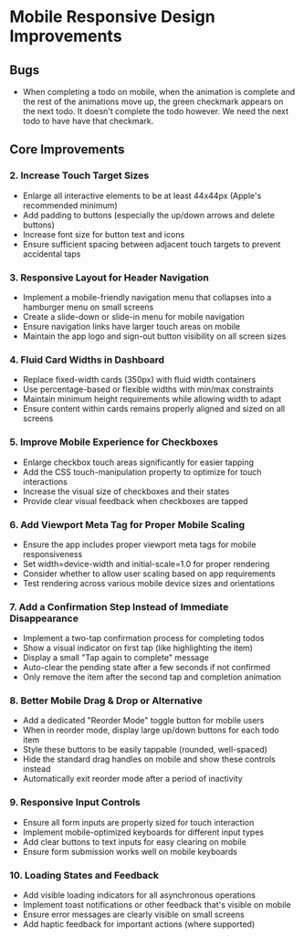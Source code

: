 # Mobile Responsive Design Improvements

## Bugs
- When completing a todo on mobile, when the animation is complete and the rest of the animations move up, the green checkmark appears on the next todo. It doesn't complete the todo however. We need the next todo to have have that checkmark.

## Core Improvements



### 2. Increase Touch Target Sizes
- Enlarge all interactive elements to be at least 44x44px (Apple's recommended minimum)
- Add padding to buttons (especially the up/down arrows and delete buttons)
- Increase font size for button text and icons
- Ensure sufficient spacing between adjacent touch targets to prevent accidental taps

### 3. Responsive Layout for Header Navigation
- Implement a mobile-friendly navigation menu that collapses into a hamburger menu on small screens
- Create a slide-down or slide-in menu for mobile navigation
- Ensure navigation links have larger touch areas on mobile
- Maintain the app logo and sign-out button visibility on all screen sizes

### 4. Fluid Card Widths in Dashboard
- Replace fixed-width cards (350px) with fluid width containers
- Use percentage-based or flexible widths with min/max constraints
- Maintain minimum height requirements while allowing width to adapt
- Ensure content within cards remains properly aligned and sized on all screens

### 5. Improve Mobile Experience for Checkboxes
- Enlarge checkbox touch areas significantly for easier tapping
- Add the CSS touch-manipulation property to optimize for touch interactions
- Increase the visual size of checkboxes and their states
- Provide clear visual feedback when checkboxes are tapped

### 6. Add Viewport Meta Tag for Proper Mobile Scaling
- Ensure the app includes proper viewport meta tags for mobile responsiveness
- Set width=device-width and initial-scale=1.0 for proper rendering
- Consider whether to allow user scaling based on app requirements
- Test rendering across various mobile device sizes and orientations

### 7. Add a Confirmation Step Instead of Immediate Disappearance
- Implement a two-tap confirmation process for completing todos
- Show a visual indicator on first tap (like highlighting the item)
- Display a small "Tap again to complete" message
- Auto-clear the pending state after a few seconds if not confirmed
- Only remove the item after the second tap and completion animation

### 8. Better Mobile Drag & Drop or Alternative
- Add a dedicated "Reorder Mode" toggle button for mobile users
- When in reorder mode, display large up/down buttons for each todo item
- Style these buttons to be easily tappable (rounded, well-spaced)
- Hide the standard drag handles on mobile and show these controls instead
- Automatically exit reorder mode after a period of inactivity

### 9. Responsive Input Controls
- Ensure all form inputs are properly sized for touch interaction
- Implement mobile-optimized keyboards for different input types
- Add clear buttons to text inputs for easy clearing on mobile
- Ensure form submission works well on mobile keyboards

### 10. Loading States and Feedback
- Add visible loading indicators for all asynchronous operations
- Implement toast notifications or other feedback that's visible on mobile
- Ensure error messages are clearly visible on small screens
- Add haptic feedback for important actions (where supported)
